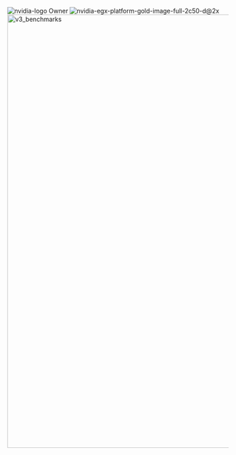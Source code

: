 ![nvidia-logo](https://github.com/user-attachments/assets/8eaaa482-826c-44da-acf6-b553c76f8cc7)
Owner
![nvidia-egx-platform-gold-image-full-2c50-d@2x](https://github.com/user-attachments/assets/46b85ff4-d1c3-4d17-bd8b-a32a7ac58754)
<img width="986" alt="v3_benchmarks" src="https://github.com/user-attachments/assets/32094b73-a031-4777-ac59-c90d5394e6fc" />

